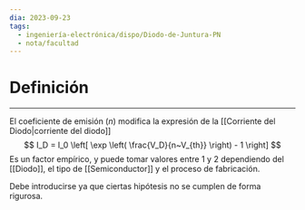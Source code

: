 ```yaml
---
dia: 2023-09-23
tags:
  - ingeniería-electrónica/dispo/Diodo-de-Juntura-PN
  - nota/facultad
---
```

# Definición
---
El coeficiente de emisión ($n$) modifica la expresión de la [[Corriente del Diodo|corriente del diodo]] $$ I_D = I_0 \left[ \exp \left( \frac{V_D}{n~V_{th}} \right) - 1 \right] $$
Es un factor empírico, y puede tomar valores entre $1$ y $2$ dependiendo del [[Diodo]], el tipo de [[Semiconductor]] y el proceso de fabricación.

Debe introducirse ya que ciertas hipótesis no se cumplen de forma rigurosa. 